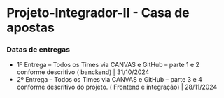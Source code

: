 # Projeto-Integrador-II - Casa de apostas

### Datas de entregas
* 1º Entrega – Todos os Times via CANVAS e GitHub – parte 1 e 2 conforme descritivo ( banckend) | 31/10/2024
* 2º Entrega – Todos os Times via CANVAS e GitHub – parte 3 e 4 conforme descritivo do projeto. ( Frontend e integração) | 28/11/2024
